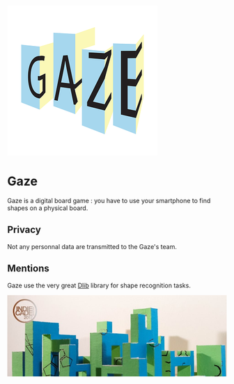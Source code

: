 ![Gaze logo](/images/logo.png)

# Gaze #

Gaze is a digital board game : you have to use your smartphone to find shapes on a physical board.

## Privacy ##

Not any personnal data are transmitted to the Gaze's team.

## Mentions ##

Gaze use the very great [Dlib](http://dlib.net/, "Dlib") library for shape recognition tasks.

![Gaze board](/images/board.jpg)
